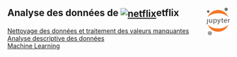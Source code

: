 ## **Analyse des données de <a href="#"><img align="center" src="https://upload.wikimedia.org/wikipedia/commons/0/0c/Netflix_2015_N_logo.svg?uselang=fr" alt="netflix" height="36px"></a>etflix**<a href="../"><a href="../"><img align="right" src="../../assets/logo/Jupyter.svg" alt="Jupyter" height="64px"></a>
[Nettoyage des données et traitement des valeurs manquantes](cleaning)  
[Analyse descriptive des données](analysis)  
[Machine Learning](machineLearning)